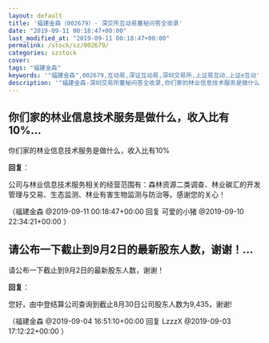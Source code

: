 ```yaml
---
layout: default
title: '福建金森（002679）- 深交所互动易董秘问答全收录'
date: "2019-09-11 00:18:47+00:00"
last_modified_at: "2019-09-11 00:18:47+00:00"
permalink: /stock/sz/002679/
categories: szstock
cover: 
tags: "福建金森"
keywords: '"福建金森",002679,互动易,深证互动易,深圳交易所,上证易互动,上证e互动'
description: '"福建金森-深圳交易所董秘问答全收录,你们家的林业信息技术服务是做什么，收入比有10%"'
---
```


## 你们家的林业信息技术服务是做什么，收入比有10%...

你们家的林业信息技术服务是做什么，收入比有10%

**回复**：

公司与林业信息技术服务相关的经营范围有：森林资源二类调查、林业碳汇的开发管理与交易、生态监测、林业有害生物监测与防治等。感谢您的关心！ 

（福建金森  @2019-09-11 00:18:47+00:00 回复 可爱的小猪  @2019-09-10 22:34:21+00:00 ）

## 请公布一下截止到9月2日的最新股东人数，谢谢！...

请公布一下截止到9月2日的最新股东人数，谢谢！

**回复**：

您好，由中登结算公司查询到截止8月30日公司股东人数为9,435，谢谢! 

（福建金森  @2019-09-04 16:51:10+00:00 回复 LzzzX  @2019-09-03 17:12:22+00:00 ）


